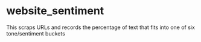 # website_sentiment
This scraps URLs and records the percentage of text that fits into one of six tone/sentiment buckets
